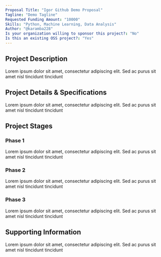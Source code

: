 ```yaml
---
Proposal Title: "Igor Github Demo Proposal"
Tagline: "Demo Tagline"
Requested Funding Amount: "10000"
Skills: "Python, Machine Learning, Data Analysis"
Author: "@karamba228"
Is your organization willing to sponsor this project?: "No"
Is this an existing OSS project?: "Yes"
---
```

<!-- Proposal metadata 
    - Title of the proposal (cannot be empty, must be less than 20 words, unique, and meet Moderation Standards)
    - Short tagline for the proposal (must be less than 160 characters and meet Moderation Standards) 
    - Amount of funding requested (only required if you are looking for sponsor) 
    - List of skills required for the project (only required if you are looking for team members) 
    - Author of the proposal (must be a valid GitHub username, and should have a account on REPOS website) 
    - Whether the organization is willing to sponsor the project (Yes or No) 
    - Whether this is an existing OSS project (Yes or No) 
-->

## Project Description
<!-- Provide a detailed description of the project -->
<!-- 
    1. Project description cannot be empty.
    2. It must meet the Moderation Standards.
    3. It must be of minimum 50 words.
-->
Lorem ipsum dolor sit amet, consectetur adipiscing elit. Sed ac purus sit amet nisl tincidunt tincidunt


## Project Details & Specifications
<!-- Provide detailed specifications of the project -->
<!-- 
    1. Project details and specifications cannot be empty.
    2. It must meet the Moderation Standards.
    3. It must be of minimum 50 words.
-->
Lorem ipsum dolor sit amet, consectetur adipiscing elit. Sed ac purus sit amet nisl tincidunt tincidunt


## Project Stages
<!-- Describe the project stages, including phases such as Phase 1, Phase 2, etc. -->
<!-- 
    1. Project stages cannot be empty. Phase 1 and Phase 2 are required.
    2. It must meet the Moderation Standards.
    3. Each phase must be of minimum 20 words.
    4. You can add more phases if needed.
-->
### Phase 1

Lorem ipsum dolor sit amet, consectetur adipiscing elit. Sed ac purus sit amet nisl tincidunt tincidunt


### Phase 2

Lorem ipsum dolor sit amet, consectetur adipiscing elit. Sed ac purus sit amet nisl tincidunt tincidunt


### Phase 3

Lorem ipsum dolor sit amet, consectetur adipiscing elit. Sed ac purus sit amet nisl tincidunt tincidunt


## Supporting Information
<!-- Provide any additional supporting information -->
<!-- 
    1. Supporting information can be empty.
    2. It must meet the Moderation Standards.
-->
Lorem ipsum dolor sit amet, consectetur adipiscing elit. Sed ac purus sit amet nisl tincidunt tincidunt